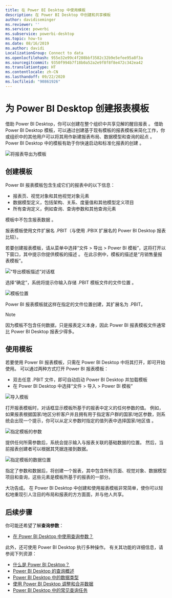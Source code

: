 ```yaml
---
title: 在 Power BI Desktop 中使用模板
description: 在 Power BI Desktop 中创建和共享模板
author: davidiseminger
ms.reviewer: ''
ms.service: powerbi
ms.subservice: powerbi-desktop
ms.topic: how-to
ms.date: 08/16/2019
ms.author: davidi
LocalizationGroup: Connect to data
ms.openlocfilehash: 955e32e99c4f208bbf3582c32b9e5efee95a8f3a
ms.sourcegitcommit: 9350f994b7f18b0a52a2e9f8f8f8e472c342ea42
ms.translationtype: HT
ms.contentlocale: zh-CN
ms.lasthandoff: 09/22/2020
ms.locfileid: "90861926"
---
```

# <a name="create-report-templates-for-power-bi-desktop"></a>为 Power BI Desktop 创建报表模板

借助 Power BI Desktop，你可以创建在整个组织中共享见解的醒目报表  。 借助 Power BI Desktop 模板，可以通过创建基于现有模板的报表模板来简化工作，你或组织中的其他用户可以将其用作新建报表布局、数据模型和查询的起点  。 Power BI Desktop 中的模板有助于你快速启动和标准化报表的创建  。

![将报表导出为模板](media/desktop-templates/desktop-templates-01.png)

## <a name="creating-templates"></a>创建模板

Power BI 报表模板包含生成它们的报表中的以下信息：

* 报表页、视觉对象和其他视觉对象元素 
* 数据模型定义，包括架构、关系、度量值和其他模型定义项目 
* 所有查询定义，例如查询、查询参数和其他查询元素 

模板中不包含报表数据  。 

报表模板使用文件扩展名 .PBIT（与使用 .PBIX 扩展名的 Power BI Desktop 报表比较）。 

若要创建报表模板，请从菜单中选择“文件 > 导出 > Power BI 模板”，这将打开以下窗口，其中提示你提供模板的描述  。 在此示例中，模板的描述是“月销售量报表模板”。 

![“导出模板描述”对话框](media/desktop-templates/desktop-templates-02.png)

选择“确定”，系统将提示你输入存储 .PBIT 模板文件的文件位置  。

![模板位置](media/desktop-templates/desktop-templates-03.png)

Power BI 报表模板就这样在指定的文件位置创建，其扩展名为 .PBIT。

> [!NOTE]
> 因为模板不包含任何数据，只是报表定义本身，因此 Power BI 报表模板文件通常比 Power BI Desktop 报表少得多。 

## <a name="using-templates"></a>使用模板

若要使用 Power BI 报表模板，只需在 Power BI Desktop 中将其打开，即可开始使用。 可以通过两种方式打开 Power BI 报表模板：

* 双击任意 .PBIT 文件，即可自动启动 Power BI Desktop 并加载模板
* 在 Power BI Desktop 中选择“文件 > 导入 > Power BI 模板” 

![导入模板](media/desktop-templates/desktop-templates-04.png)

打开报表模板时，对话框显示模板所基于的报表中定义的任何参数的值。 例如，如果报表根据国家/地区分析客户并且拥有用于指定客户群的国家/地区参数，则系统会出现一个提示，你可以从定义参数时指定的值列表中选择国家/地区值   。 

![指定模板的参数](media/desktop-templates/desktop-templates-05a.png)

提供任何所需参数后，系统会提示输入与报表关联的基础数据的位置。 然后，当前报表创建者可以根据其凭据连接到数据。

![指定模板的数据位置](media/desktop-templates/desktop-templates-05.png)

指定了参数和数据后，将创建一个报表，其中包含所有页面、视觉对象、数据模型项目和查询，这些元素是模板所基于的报表的一部分。 

大功告成。 在 Power BI Desktop 中创建和使用报表模板非常简单，使你可以轻松地重现引人注目的布局和报表的方方面面，并与他人共享。

## <a name="next-steps"></a>后续步骤
你可能还希望了解**查询参数**：
* [在 Power BI Desktop 中使用查询参数？](/power-query/power-query-query-parameters)

此外，还可使用 Power BI Desktop 执行多种操作。 有关其功能的详细信息，请参阅下列资源：

* [什么是 Power BI Desktop？](../fundamentals/desktop-what-is-desktop.md)
* [Power BI Desktop 的查询概述](../transform-model/desktop-query-overview.md)
* [Power BI Desktop 中的数据类型](../connect-data/desktop-data-types.md)
* [使用 Power BI Desktop 调整和合并数据](../connect-data/desktop-shape-and-combine-data.md)
* [Power BI Desktop 中的常见查询任务](../transform-model/desktop-common-query-tasks.md)